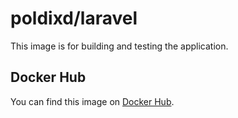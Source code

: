 # poldixd/laravel

This image is for building and testing  the application.

## Docker Hub

You can find this image on [Docker Hub](https://hub.docker.com/r/poldixd/laravel).
